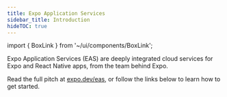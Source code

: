 ```yaml
---
title: Expo Application Services
sidebar_title: Introduction
hideTOC: true
---
```


import { BoxLink } from '~/ui/components/BoxLink';

Expo Application Services (EAS) are deeply integrated cloud services for Expo and React Native apps, from the team behind Expo.

Read the full pitch at [expo.dev/eas](https://expo.dev/eas), or follow the links below to learn how to get started.

<BoxLink title="EAS Build" description="Compile and sign Android/iOS apps with custom native code in the cloud. Learn more." href="/build/introduction" />

<BoxLink title="EAS Submit" description="Upload your app to the Apple App Store or Google Play Store from the cloud with one CLI command. Learn more." href="/submit/introduction" />

<BoxLink title="EAS Update" description="Address small bugs and push quick fixes directly to end-users. Learn more." href="/eas-update/introduction" />
